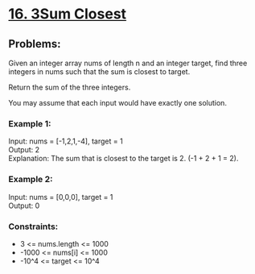 # [16. 3Sum Closest](https://leetcode.com/problems/3sum-closest/)

## Problems:
Given an integer array nums of length n and an integer target, find three integers in nums such that the sum is closest to target.<br>

Return the sum of the three integers. <br>

You may assume that each input would have exactly one solution. <br>

 

### Example 1:
Input: nums = [-1,2,1,-4], target = 1 <br>
Output: 2 <br>
Explanation: The sum that is closest to the target is 2. (-1 + 2 + 1 = 2). <br>

### Example 2:
Input: nums = [0,0,0], target = 1 <br>
Output: 0 <br>


### Constraints:
* 3 <= nums.length <= 1000
* -1000 <= nums[i] <= 1000
* -10^4 <= target <= 10^4


